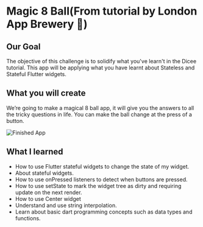 
# Magic 8 Ball(From tutorial by London App Brewery 🎱)

## Our Goal

The objective of this challenge is to solidify what you've learn't in the Dicee tutorial. This app will be applying what you have learnt about Stateless and Stateful Flutter widgets.


## What you will create

We’re going to make a magical 8 ball app, it will give you the answers to all the tricky questions in life. You can make the ball change at the press of a button. 

![Finished App](https://github.com/londonappbrewery/Images/blob/master/8-ball-flutter-gif.gif)


## What I learned

- How to use Flutter stateful widgets to change the state of my widget.
- About stateful widgets.
- How to use onPressed listeners to detect when buttons are pressed.
- How to use setState to mark the widget tree as dirty and requiring update on the next render.
- How to use Center widget
- Understand and use string interpolation.
- Learn about basic dart programming concepts such as data types and functions.
